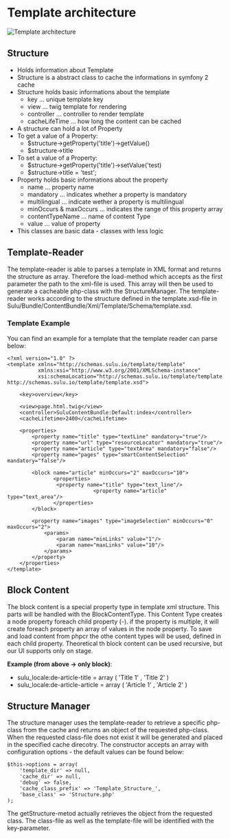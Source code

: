 # Template architecture

![Template architecture](https://raw.github.com/massiveart/sulu-docs/master/detail-specification/images/diagrams/structure_architecture.png)

## Structure

* Holds information about Template
* Structure is a abstract class to cache the informations in symfony 2 cache
* Structure holds basic informations about the template
  * key ... unique template key
  * view ... twig template for rendering
  * controller ... controller to render template
  * cacheLifeTime ... how long the content can be cached
* A structure can hold a lot of Property
* To get a value of a Property:
  * $structure->getProperty('title')->getValue()
  * $structure->title
* To set a value of a Property:
  * $structure->getProperty('title')->setValue('test)
  * $structure->title = 'test';
* Property holds basic informations about the property
  * name ... property name
  * mandatory ... indicates whether a property is mandatory
  * multilingual ... indicate wether a property is multilingual
  * minOccurs & maxOccurs ... indicates the range of this property array
  * contentTypeName ... name of content Type
  * value ... value of property
* This classes are basic data - classes with less logic

## Template-Reader
The template-reader is able to parses a template in XML format and returns the structure as array. Therefore the load-method which accepts as the first parameter the path to the xml-file is used. This array will then be used to generate a cacheable php-class with the StructureManager.
The template-reader works according to the structure defined in the template.xsd-file in Sulu/Bundle/ContentBundle/Xml/Template/Schema/template.xsd.

### Template Example
You can find an example for a template that the template reader can parse below:


```
<?xml version="1.0" ?>
<template xmlns="http://schemas.sulu.io/template/template"
          xmlns:xsi="http://www.w3.org/2001/XMLSchema-instance"
          xsi:schemaLocation="http://schemas.sulu.io/template/template http://schemas.sulu.io/template/template.xsd">

    <key>overview</key>

    <view>page.html.twig</view>
    <controller>SuluContentBundle:Default:index</controller>
    <cacheLifetime>2400</cacheLifetime>

    <properties>
        <property name="title" type="textLine" mandatory="true"/>
        <property name="url" type="resourceLocator" mandatory="true"/>
        <property name="article" type="textArea" mandatory="false"/>
        <property name="pages" type="smartContentSelection" mandatory="false"/>
        
        <block name="article" minOccurs="2" maxOccurs="10">
	           <properties>
                <property name="title" type="text_line"/>
				            <property name="article" type="text_area"/>
	           </properties>
        </block>

        <property name="images" type="imageSelection" minOccurs="0" maxOccurs="2">
            <params>
                <param name="minLinks" value="1"/>
                <param name="maxLinks" value="10"/>
            </params>
        </property>
    </properties>
</template>

```

## Block Content
The block content is a special property type in template xml structure. This parts will be handled with the BlockContentType. This Content Type creates a node property foreach child property (<blockname>-<propertyname>). if the property is multiple, it will create foreach property an array of values in the node property. To save and load content from phpcr the othe content types will be used, defined in each child property. Theoretical th block content can be used recursive, but our UI supports only on stage.

__Example (from above -> only block)__:
* sulu_locale:de-article-title = array ( 'Title 1' , 'Title 2' )
* sulu_locale:de-article-article = array ( 'Article 1' , 'Article 2' )

## Structure Manager
The structure manager uses the template-reader to retrieve a specific php-class from the cache and returns an object of the requested php-class. When the requested class-file does not exist it will be generated and placed in the specified cache direcotry. The constructor accepts an array with configuration options - the default values can be found below:

```
$this->options = array(
    'template_dir' => null,
    'cache_dir' => null,
    'debug' => false,
    'cache_class_prefix' => 'Template_Structure_',
    'base_class' => 'Structure.php'
);
```

The getStructure-metod actually retrieves the object from the requested class. The class-file as well as the template-file will be identified with the key-parameter.
